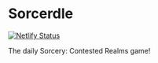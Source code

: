 # Sorcerdle
[![Netlify Status](https://api.netlify.com/api/v1/badges/dd7e03f6-ee40-4fb8-9ab7-06ef912560c8/deploy-status)](https://app.netlify.com/sites/sorcerdle/deploys)

The daily Sorcery: Contested Realms game!
